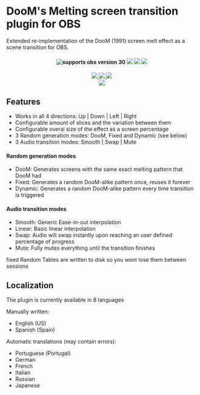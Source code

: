 # DooM's Melting screen transition plugin for OBS

Extended re-implementation of the DooM (1991) screen melt effect as a scene transition for OBS.

<h4 align="center">
  <img src="https://img.shields.io/badge/OBS-30-blue.svg?style=flat" alt="supports obs version 30">
  <img src="https://img.shields.io/badge/Windows-0078D6?style=flat&logo=data%3Aimage%2Fpng%3Bbase64%2CiVBORw0KGgoAAAANSUhEUgAAABMAAAATCAYAAAByUDbMAAAAAXNSR0IArs4c6QAAAARnQU1BAACxjwv8YQUAAAAJcEhZcwAADsIAAA7CARUoSoAAAAAYdEVYdFNvZnR3YXJlAFBhaW50Lk5FVCA1LjEuOBtp6qgAAAC2ZVhJZklJKgAIAAAABQAaAQUAAQAAAEoAAAAbAQUAAQAAAFIAAAAoAQMAAQAAAAIAAAAxAQIAEAAAAFoAAABphwQAAQAAAGoAAAAAAAAA8nYBAOgDAADydgEA6AMAAFBhaW50Lk5FVCA1LjEuOAADAACQBwAEAAAAMDIzMAGgAwABAAAAAQAAAAWgBAABAAAAlAAAAAAAAAACAAEAAgAEAAAAUjk4AAIABwAEAAAAMDEwMAAAAADMbhZ8SlPoHAAAADFJREFUOE9joCZgBBH%2FgQDMwwEYgYAYNUxQNlXAqGGkg8FrGFXBaKIlHYwaNqCAgQEAz4kQH5TYSpkAAAAASUVORK5CYII%3D&logoColor=white">
  <img src="https://img.shields.io/badge/Mac_OS-e8e8e8?style=flat&logo=apple&logoColor=black">
  <img src="https://img.shields.io/badge/Linux-FCC624?style=flat&logo=linux&logoColor=black">
</h4>

<h4 align="center">
  <a href="https://patreon.com/sopze">
    <img src="https://img.shields.io/badge/Patreon-f86b59?style=flat&logo=patreon&logoColor=white">
  </a>
  <a href="https://sopze.com">
    <img src="https://img.shields.io/badge/Gumroad-ff90e8?style=flat&logo=gumroad&logoColor=black">
  </a>
  <a href="https://buymeacoffee.com/sopze">
    <img src="https://img.shields.io/badge/BuyMeACoffee-ffdd00?style=flat&logo=buymeacoffee&logoColor=black">
  </a>
  <br>
  <a href="https://sopze.com">
    <img src="https://img.shields.io/badge/Personal_site:-At_Sopze's-BAED20?style=flat">
  </a>
</h4>

## Features
* Works in all 4 directions: Up | Down | Left | Right
* Configurable amount of slices and the variation between them
* Configurable overal size of the effect as a screen percentage
* 3 Random generation modes: DooM, Fixed and Dynamic (see below)
* 3 Audio transition modes: Smooth | Swap | Mute

#### Random generation modes
* DooM: Generates screens with the same exact melting pattern that DooM had
* Fixed: Generates a random DooM-alike pattern once, reuses it forever
* Dynamic: Generates a random DooM-alike pattern every time transition is triggered

#### Audio transition modes
* Smooth: Generic Ease-in-out interpolation
* Linear: Basic linear interpolation
* Swap: Audio will swap instantly upon reaching an user defined percentage of progress
* Mute: Fully mutes everything until the transition finishes

fixed Random Tables are written to disk so you wont lose them between sessions

## Localization

The plugin is currently available in 8 languages

Manually written:
* English (US)
* Spanish (Spain)

Automatic translations (may contain errors):
* Portuguese (Portugal)
* German
* French
* Italian
* Russian
* Japanese